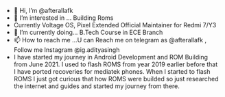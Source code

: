 - 👋 Hi, I’m @afterallafk
- 👀 I’m interested in ... Building Roms
- Currently Voltage OS, Pixel Extended Official Maintainer for Redmi 7/Y3
- 🌱 I’m currently doing... B.Tech Course in ECE Branch   
- 📫 How to reach me ...U can Reach me on telegram as @afterallafk , Follow me Instagram @ig.adityasingh
- I have started my journey in Android Development and ROM Building from June 2021. I used to flash ROMS from year 2019 earlier before that I have ported recoveries for mediatek phones. When I started to flash ROMS I just got curious that how ROMS were builded so just researched the internet and guides and started my journey from there.
<!---
afterallafk/afterallafk is a ✨ special ✨ repository because its `README.md` (this file) appears on your GitHub profile.
You can click the Preview link to take a look at your changes.
--->
